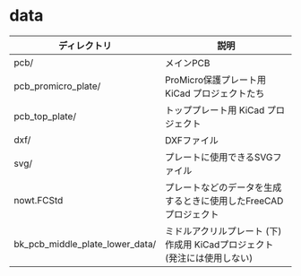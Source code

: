 # data

| ディレクトリ                    | 説明                                                                      |
|---------------------------------|---------------------------------------------------------------------------|
| pcb/                            | メインPCB                                                                 |
| pcb_promicro_plate/             | ProMicro保護プレート用 KiCad プロジェクトたち                             |
| pcb_top_plate/                  | トッププレート用 KiCad プロジェクト                                       |
| dxf/                            | DXFファイル                                                               |
| svg/                            | プレートに使用できるSVGファイル                                           |
| nowt.FCStd                      | プレートなどのデータを生成するときに使用したFreeCADプロジェクト           |
| bk_pcb_middle_plate_lower_data/ | ミドルアクリルプレート (下) 作成用 KiCadプロジェクト (発注には使用しない) |
